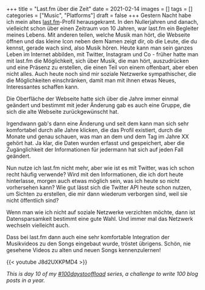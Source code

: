 +++
title = "Last.fm über die Zeit"
date = 2021-02-14
images = []
tags = []
categories = ["Music", "Platforms"]
draft = false
+++
Gestern Nacht habe ich mein altes [last.fm](https://www.last.fm/user/kaarslichtje)-Profil herausgekramt. In den Nullerjahren und danach, vielleicht schon über einen Zeitraum von 10 Jahren, war last.fm ein Begleiter meines Lebens. Mit anderen teilen, welche Musik man hört, die Webseite öffnen und das kleine Icon neben dem Namen zeigt dir, ob die Leute, die du kennst, gerade wach sind, also Musik hören. Heute kann man sein ganzes Leben im Internet abbilden, mit Twitter, Instagram und Co - früher hatte man mit last.fm die Möglichkeit, sich über Musik, die man hört, auszudrücken und eine Präsenz zu erstellen, die einen Teil von einem offenbart, aber eben nicht alles. Auch heute noch sind mir soziale Netzwerke sympathischer, die die Möglichkeiten einschränken, damit man mit ihnen etwas Neues, Interessantes schaffen kann.

Die Oberfläche der Webseite hatte sich über die Jahre immer einmal geändert und bestimmt mit jeder Änderung gab es auch eine Gruppe, die sich die alte Webseite zurückgewünscht hat.

Irgendwann gab's dann eine Änderung und seit dem kann man sich sehr komfortabel durch alle Jahre klicken, die das Profil existiert, durch die Monate und genau schauen, was man an dem und dem Tag im Jahre XX gehört hat. Ja klar, die Daten wurden erfasst und gespeichert, aber die Zugänglichkeit der Informationen für jedermann hat sich auf jeden Fall geändert.

Nun nutze ich last.fm nicht mehr, aber wie ist es mit Twitter, was ich schon recht häufig verwende? Wird mit den Informationen, die ich dort heute hinterlasse, morgen auch etwas möglich sein, was ich heute so nicht vorhersehen kann? Wie gut lässt sich die Twitter API heute schon nutzen, um Sichten zu erstellen, die mir dann wiederum verborgen sind, weil sie nicht öffentlich sind?

Wenn man wie ich nicht auf soziale Netzwerke verzichten möchte, dann ist Datensparsamkeit bestimmt eine gute Wahl. Und immer mal das Netzwerk wechseln vielleicht auch.

Dass bei last.fm dann auch eine sehr komfortable Integration der Musikvideos zu den Songs eingebaut wurde, tröstet übrigens. Schön, nie gesehene Videos zu alten und neuen Songs kennenzulernen!

{{< youtube J8d2UXKPMD4 >}}

_This is day 10 of my [#100daystooffload](https://100daystooffload.com/) series, a challenge to write 100 blog posts in a year._